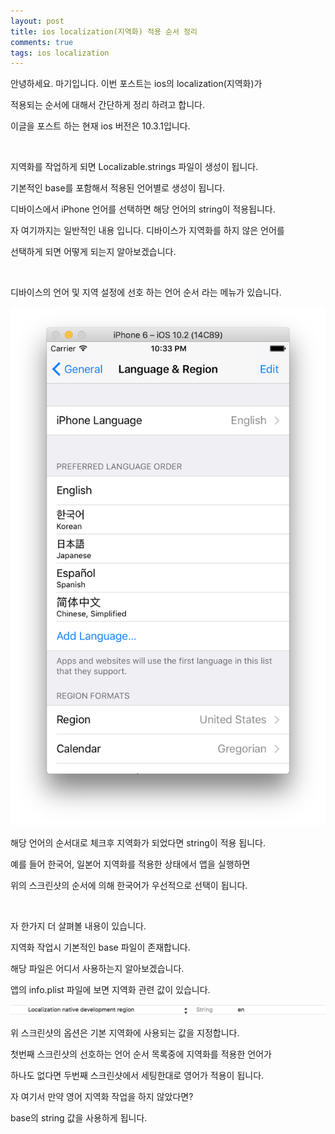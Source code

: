 ```yaml
---
layout: post
title: ios localization(지역화) 적용 순서 정리
comments: true
tags: ios localization
---
```


안녕하세요. 마기입니다. 이번 포스트는 ios의 localization(지역화)가

적용되는 순서에 대해서 간단하게 정리 하려고 합니다.

이글을 포스트 하는 현재 ios 버전은 10.3.1입니다.

<br>

지역화를 작업하게 되면 Localizable.strings 파일이 생성이 됩니다.

기본적인 base를 포함해서 적용된 언어별로 생성이 됩니다.

디바이스에서 iPhone 언어를 선택하면 해당 언어의 string이 적용됩니다.

자 여기까지는 일반적인 내용 입니다. 디바이스가 지역화를 하지 않은 언어를

선택하게 되면 어떻게 되는지 알아보겠습니다.

<br>

디바이스의 언어 및 지역 설정에 선호 하는 언어 순서 라는 메뉴가 있습니다.

![01](../images/2017-4-16-ios-localization/01.png)

해당 언어의 순서대로 체크후 지역화가 되었다면 string이 적용 됩니다.

예를 들어 한국어, 일본어 지역화를 적용한 상태에서 앱을 실행하면

위의 스크린샷의 순서에 의해 한국어가 우선적으로 선택이 됩니다.

<br>

자 한가지 더 살펴볼 내용이 있습니다.

지역화 작업시 기본적인 base 파일이 존재합니다.

해당 파일은 어디서 사용하는지 알아보겠습니다.

앱의 info.plist 파일에 보면 지역화 관련 값이 있습니다.

![02](../images/2017-4-16-ios-localization/02.png)

위 스크린샷의 옵션은 기본 지역화에 사용되는 값을 지정합니다.

첫번째 스크린샷의 선호하는 언어 순서 목록중에 지역화를 적용한 언어가

하나도 없다면 두번째 스크린샷에서 세팅한대로 영어가 적용이 됩니다.

자 여기서 만약 영어 지역화 작업을 하지 않았다면?

base의 string 값을 사용하게 됩니다.
